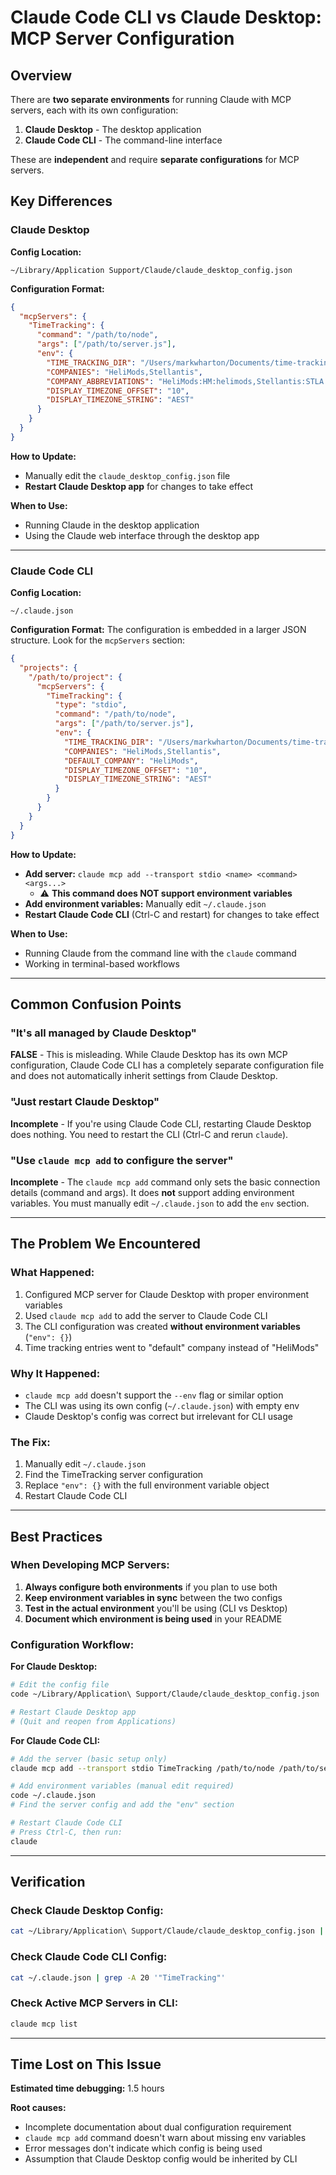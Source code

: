 # Claude Code CLI vs Claude Desktop: MCP Server Configuration

## Overview

There are **two separate environments** for running Claude with MCP servers, each with its own configuration:

1. **Claude Desktop** - The desktop application
2. **Claude Code CLI** - The command-line interface

These are **independent** and require **separate configurations** for MCP servers.

## Key Differences

### Claude Desktop

**Config Location:**
```
~/Library/Application Support/Claude/claude_desktop_config.json
```

**Configuration Format:**
```json
{
  "mcpServers": {
    "TimeTracking": {
      "command": "/path/to/node",
      "args": ["/path/to/server.js"],
      "env": {
        "TIME_TRACKING_DIR": "/Users/markwharton/Documents/time-tracking",
        "COMPANIES": "HeliMods,Stellantis",
        "COMPANY_ABBREVIATIONS": "HeliMods:HM:helimods,Stellantis:STLA:stellantis",
        "DISPLAY_TIMEZONE_OFFSET": "10",
        "DISPLAY_TIMEZONE_STRING": "AEST"
      }
    }
  }
}
```

**How to Update:**
- Manually edit the `claude_desktop_config.json` file
- **Restart Claude Desktop app** for changes to take effect

**When to Use:**
- Running Claude in the desktop application
- Using the Claude web interface through the desktop app

---

### Claude Code CLI

**Config Location:**
```
~/.claude.json
```

**Configuration Format:**
The configuration is embedded in a larger JSON structure. Look for the `mcpServers` section:
```json
{
  "projects": {
    "/path/to/project": {
      "mcpServers": {
        "TimeTracking": {
          "type": "stdio",
          "command": "/path/to/node",
          "args": ["/path/to/server.js"],
          "env": {
            "TIME_TRACKING_DIR": "/Users/markwharton/Documents/time-tracking",
            "COMPANIES": "HeliMods,Stellantis",
            "DEFAULT_COMPANY": "HeliMods",
            "DISPLAY_TIMEZONE_OFFSET": "10",
            "DISPLAY_TIMEZONE_STRING": "AEST"
          }
        }
      }
    }
  }
}
```

**How to Update:**
- **Add server:** `claude mcp add --transport stdio <name> <command> <args...>`
  - ⚠️ **This command does NOT support environment variables**
- **Add environment variables:** Manually edit `~/.claude.json`
- **Restart Claude Code CLI** (Ctrl-C and restart) for changes to take effect

**When to Use:**
- Running Claude from the command line with the `claude` command
- Working in terminal-based workflows

---

## Common Confusion Points

### "It's all managed by Claude Desktop"
**FALSE** - This is misleading. While Claude Desktop has its own MCP configuration, Claude Code CLI has a completely separate configuration file and does not automatically inherit settings from Claude Desktop.

### "Just restart Claude Desktop"
**Incomplete** - If you're using Claude Code CLI, restarting Claude Desktop does nothing. You need to restart the CLI (Ctrl-C and rerun `claude`).

### "Use `claude mcp add` to configure the server"
**Incomplete** - The `claude mcp add` command only sets the basic connection details (command and args). It does **not** support adding environment variables. You must manually edit `~/.claude.json` to add the `env` section.

---

## The Problem We Encountered

### What Happened:
1. Configured MCP server for Claude Desktop with proper environment variables
2. Used `claude mcp add` to add the server to Claude Code CLI
3. The CLI configuration was created **without environment variables** (`"env": {}`)
4. Time tracking entries went to "default" company instead of "HeliMods"

### Why It Happened:
- `claude mcp add` doesn't support the `--env` flag or similar option
- The CLI was using its own config (`~/.claude.json`) with empty env
- Claude Desktop's config was correct but irrelevant for CLI usage

### The Fix:
1. Manually edit `~/.claude.json`
2. Find the TimeTracking server configuration
3. Replace `"env": {}` with the full environment variable object
4. Restart Claude Code CLI

---

## Best Practices

### When Developing MCP Servers:

1. **Always configure both environments** if you plan to use both
2. **Keep environment variables in sync** between the two configs
3. **Test in the actual environment** you'll be using (CLI vs Desktop)
4. **Document which environment is being used** in your README

### Configuration Workflow:

**For Claude Desktop:**
```bash
# Edit the config file
code ~/Library/Application\ Support/Claude/claude_desktop_config.json

# Restart Claude Desktop app
# (Quit and reopen from Applications)
```

**For Claude Code CLI:**
```bash
# Add the server (basic setup only)
claude mcp add --transport stdio TimeTracking /path/to/node /path/to/server.js

# Add environment variables (manual edit required)
code ~/.claude.json
# Find the server config and add the "env" section

# Restart Claude Code CLI
# Press Ctrl-C, then run:
claude
```

---

## Verification

### Check Claude Desktop Config:
```bash
cat ~/Library/Application\ Support/Claude/claude_desktop_config.json | grep -A 15 TimeTracking
```

### Check Claude Code CLI Config:
```bash
cat ~/.claude.json | grep -A 20 '"TimeTracking"'
```

### Check Active MCP Servers in CLI:
```bash
claude mcp list
```

---

## Time Lost on This Issue

**Estimated time debugging:** 1.5 hours

**Root causes:**
- Incomplete documentation about dual configuration requirement
- `claude mcp add` command doesn't warn about missing env variables
- Error messages don't indicate which config is being used
- Assumption that Claude Desktop config would be inherited by CLI
